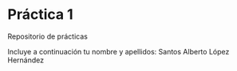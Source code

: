 # Práctica 1
Repositorio de prácticas

Incluye a continuación tu nombre y apellidos:
Santos Alberto López Hernández
